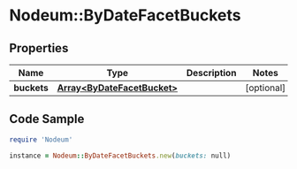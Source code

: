 # Nodeum::ByDateFacetBuckets

## Properties

Name | Type | Description | Notes
------------ | ------------- | ------------- | -------------
**buckets** | [**Array&lt;ByDateFacetBucket&gt;**](ByDateFacetBucket.md) |  | [optional] 

## Code Sample

```ruby
require 'Nodeum'

instance = Nodeum::ByDateFacetBuckets.new(buckets: null)
```


